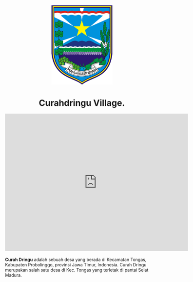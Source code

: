 <a href="https://goo.gl/maps/1ggwEfZDEmRWf1MGA" target="_blank"><p align="center" ><img src="/public/logo1.png" width="200" alt="Logo"/></p>
</a>

<div align="center" target="_blank">
<h1>Curahdringu Village.</h1><iframe src="https://www.google.com/maps/embed?pb=!1m18!1m12!1m3!1d15814.148552872866!2d113.10550917709357!3d-7.732704910821644!2m3!1f0!2f0!3f0!3m2!1i1024!2i768!4f13.1!3m3!1m2!1s0x2dd7b3e227a123b5%3A0xe550fa8829b59f97!2sCurahdringu%2C%20Kec.%20Tongas%2C%20Probolinggo%2C%20Jawa%20Timur!5e0!3m2!1sid!2sid!4v1602209113162!5m2!1sid!2sid" width="600" height="450" frameborder="0" style="border:0;" allowfullscreen="" aria-hidden="false" tabindex="0"></iframe></div>
<br>
<b>Curah Dringu</b> adalah sebuah desa yang berada di Kecamatan Tongas, Kabupaten Probolinggo, provinsi Jawa Timur, Indonesia. Curah Dringu merupakan salah satu desa di Kec. Tongas yang terletak di pantai Selat Madura.
